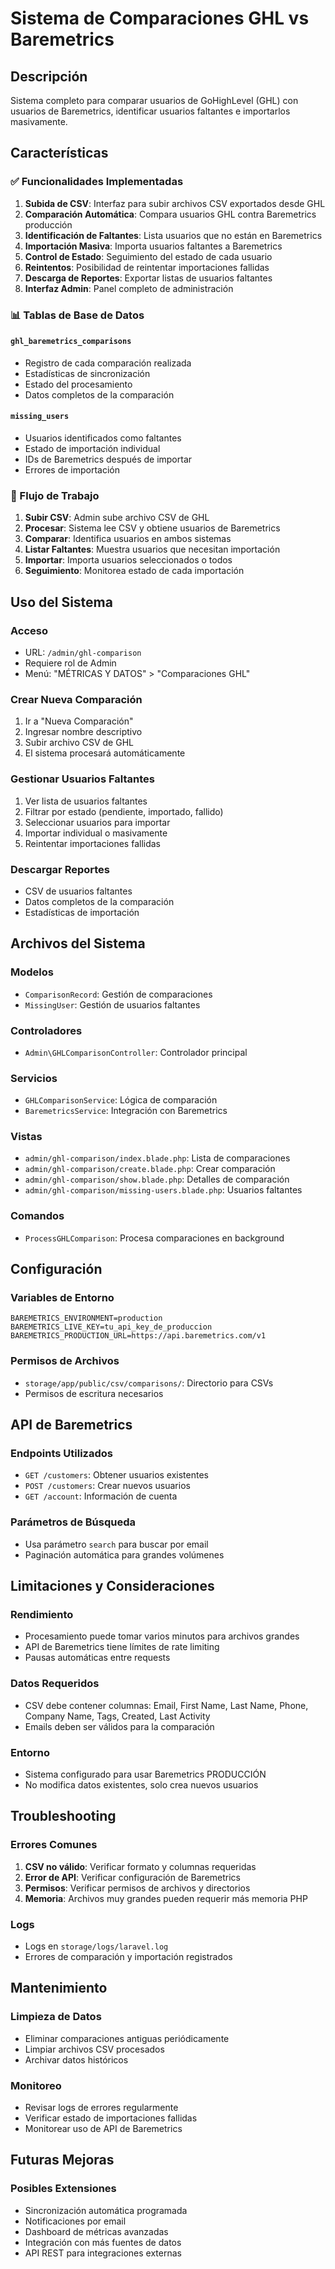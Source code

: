 # Sistema de Comparaciones GHL vs Baremetrics

## Descripción

Sistema completo para comparar usuarios de GoHighLevel (GHL) con usuarios de Baremetrics, identificar usuarios faltantes e importarlos masivamente.

## Características

### ✅ Funcionalidades Implementadas

1. **Subida de CSV**: Interfaz para subir archivos CSV exportados desde GHL
2. **Comparación Automática**: Compara usuarios GHL contra Baremetrics producción
3. **Identificación de Faltantes**: Lista usuarios que no están en Baremetrics
4. **Importación Masiva**: Importa usuarios faltantes a Baremetrics
5. **Control de Estado**: Seguimiento del estado de cada usuario
6. **Reintentos**: Posibilidad de reintentar importaciones fallidas
7. **Descarga de Reportes**: Exportar listas de usuarios faltantes
8. **Interfaz Admin**: Panel completo de administración

### 📊 Tablas de Base de Datos

#### `ghl_baremetrics_comparisons`
- Registro de cada comparación realizada
- Estadísticas de sincronización
- Estado del procesamiento
- Datos completos de la comparación

#### `missing_users`
- Usuarios identificados como faltantes
- Estado de importación individual
- IDs de Baremetrics después de importar
- Errores de importación

### 🎯 Flujo de Trabajo

1. **Subir CSV**: Admin sube archivo CSV de GHL
2. **Procesar**: Sistema lee CSV y obtiene usuarios de Baremetrics
3. **Comparar**: Identifica usuarios en ambos sistemas
4. **Listar Faltantes**: Muestra usuarios que necesitan importación
5. **Importar**: Importa usuarios seleccionados o todos
6. **Seguimiento**: Monitorea estado de cada importación

## Uso del Sistema

### Acceso
- URL: `/admin/ghl-comparison`
- Requiere rol de Admin
- Menú: "MÉTRICAS Y DATOS" > "Comparaciones GHL"

### Crear Nueva Comparación

1. Ir a "Nueva Comparación"
2. Ingresar nombre descriptivo
3. Subir archivo CSV de GHL
4. El sistema procesará automáticamente

### Gestionar Usuarios Faltantes

1. Ver lista de usuarios faltantes
2. Filtrar por estado (pendiente, importado, fallido)
3. Seleccionar usuarios para importar
4. Importar individual o masivamente
5. Reintentar importaciones fallidas

### Descargar Reportes

- CSV de usuarios faltantes
- Datos completos de la comparación
- Estadísticas de importación

## Archivos del Sistema

### Modelos
- `ComparisonRecord`: Gestión de comparaciones
- `MissingUser`: Gestión de usuarios faltantes

### Controladores
- `Admin\GHLComparisonController`: Controlador principal

### Servicios
- `GHLComparisonService`: Lógica de comparación
- `BaremetricsService`: Integración con Baremetrics

### Vistas
- `admin/ghl-comparison/index.blade.php`: Lista de comparaciones
- `admin/ghl-comparison/create.blade.php`: Crear comparación
- `admin/ghl-comparison/show.blade.php`: Detalles de comparación
- `admin/ghl-comparison/missing-users.blade.php`: Usuarios faltantes

### Comandos
- `ProcessGHLComparison`: Procesa comparaciones en background

## Configuración

### Variables de Entorno
```env
BAREMETRICS_ENVIRONMENT=production
BAREMETRICS_LIVE_KEY=tu_api_key_de_produccion
BAREMETRICS_PRODUCTION_URL=https://api.baremetrics.com/v1
```

### Permisos de Archivos
- `storage/app/public/csv/comparisons/`: Directorio para CSVs
- Permisos de escritura necesarios

## API de Baremetrics

### Endpoints Utilizados
- `GET /customers`: Obtener usuarios existentes
- `POST /customers`: Crear nuevos usuarios
- `GET /account`: Información de cuenta

### Parámetros de Búsqueda
- Usa parámetro `search` para buscar por email
- Paginación automática para grandes volúmenes

## Limitaciones y Consideraciones

### Rendimiento
- Procesamiento puede tomar varios minutos para archivos grandes
- API de Baremetrics tiene límites de rate limiting
- Pausas automáticas entre requests

### Datos Requeridos
- CSV debe contener columnas: Email, First Name, Last Name, Phone, Company Name, Tags, Created, Last Activity
- Emails deben ser válidos para la comparación

### Entorno
- Sistema configurado para usar Baremetrics PRODUCCIÓN
- No modifica datos existentes, solo crea nuevos usuarios

## Troubleshooting

### Errores Comunes

1. **CSV no válido**: Verificar formato y columnas requeridas
2. **Error de API**: Verificar configuración de Baremetrics
3. **Permisos**: Verificar permisos de archivos y directorios
4. **Memoria**: Archivos muy grandes pueden requerir más memoria PHP

### Logs
- Logs en `storage/logs/laravel.log`
- Errores de comparación y importación registrados

## Mantenimiento

### Limpieza de Datos
- Eliminar comparaciones antiguas periódicamente
- Limpiar archivos CSV procesados
- Archivar datos históricos

### Monitoreo
- Revisar logs de errores regularmente
- Verificar estado de importaciones fallidas
- Monitorear uso de API de Baremetrics

## Futuras Mejoras

### Posibles Extensiones
- Sincronización automática programada
- Notificaciones por email
- Dashboard de métricas avanzadas
- Integración con más fuentes de datos
- API REST para integraciones externas
